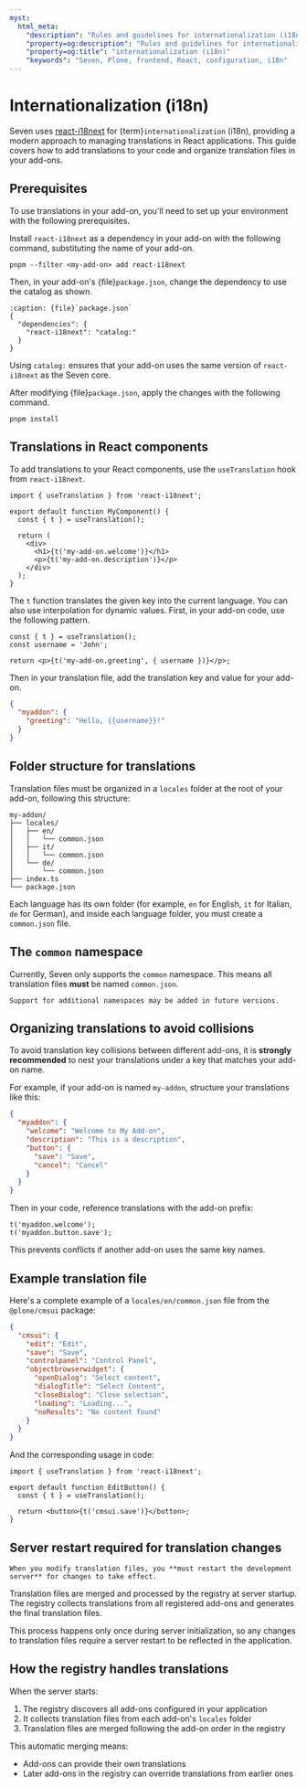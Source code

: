 ```yaml
---
myst:
  html_meta:
    "description": "Rules and guidelines for internationalization (i18n) in Seven."
    "property=og:description": "Rules and guidelines for internationalization (i18n) in Seven."
    "property=og:title": "internationalization (i18n)"
    "keywords": "Seven, Plone, frontend, React, configuration, i18n"
---
```


# Internationalization (i18n)

Seven uses [react-i18next](https://react.i18next.com/) for {term}`internationalization` (i18n), providing a modern approach to managing translations in React applications.
This guide covers how to add translations to your code and organize translation files in your add-ons.

## Prerequisites

To use translations in your add-on, you'll need to set up your environment with the following prerequisites.

Install `react-i18next` as a dependency in your add-on with the following command, substituting the name of your add-on.

```shell
pnpm --filter <my-add-on> add react-i18next
```

Then, in your add-on's {file}`package.json`, change the dependency to use the catalog as shown.

```{code-block} json
:caption: {file}`package.json`
{
  "dependencies": {
    "react-i18next": "catalog:"
  }
}
```

Using `catalog:` ensures that your add-on uses the same version of `react-i18next` as the Seven core.

After modifying {file}`package.json`, apply the changes with the following command.

```shell
pnpm install
```

## Translations in React components

To add translations to your React components, use the `useTranslation` hook from `react-i18next`.

```tsx
import { useTranslation } from 'react-i18next';

export default function MyComponent() {
  const { t } = useTranslation();

  return (
    <div>
      <h1>{t('my-add-on.welcome')}</h1>
      <p>{t('my-add-on.description')}</p>
    </div>
  );
}
```

The `t` function translates the given key into the current language.
You can also use interpolation for dynamic values.
First, in your add-on code, use the following pattern.

```tsx
const { t } = useTranslation();
const username = 'John';

return <p>{t('my-add-on.greeting', { username })}</p>;
```

Then in your translation file, add the translation key and value for your add-on.

```json
{
  "myaddon": {
    "greeting": "Hello, {{username}}!"
  }
}
```

## Folder structure for translations

Translation files must be organized in a `locales` folder at the root of your add-on, following this structure:

```text
my-addon/
├── locales/
│   ├── en/
│   │   └── common.json
│   ├── it/
│   │   └── common.json
│   └── de/
│       └── common.json
├── index.ts
└── package.json
```

Each language has its own folder (for example, `en` for English, `it` for Italian, `de` for German), and inside each language folder, you must create a `common.json` file.

## The `common` namespace

Currently, Seven only supports the `common` namespace.
This means all translation files **must** be named `common.json`.

```{note}
Support for additional namespaces may be added in future versions.
```

## Organizing translations to avoid collisions

To avoid translation key collisions between different add-ons, it is **strongly recommended** to nest your translations under a key that matches your add-on name.

For example, if your add-on is named `my-addon`, structure your translations like this:

```json
{
  "myaddon": {
    "welcome": "Welcome to My Add-on",
    "description": "This is a description",
    "button": {
      "save": "Save",
      "cancel": "Cancel"
    }
  }
}
```

Then in your code, reference translations with the add-on prefix:

```tsx
t('myaddon.welcome');
t('myaddon.button.save');
```

This prevents conflicts if another add-on uses the same key names.

## Example translation file

Here's a complete example of a `locales/en/common.json` file from the `@plone/cmsui` package:

```json
{
  "cmsui": {
    "edit": "Edit",
    "save": "Save",
    "controlpanel": "Control Panel",
    "objectbrowserwidget": {
      "openDialog": "Select content",
      "dialogTitle": "Select Content",
      "closeDialog": "Close selection",
      "loading": "Loading...",
      "noResults": "No content found"
    }
  }
}
```

And the corresponding usage in code:

```tsx
import { useTranslation } from 'react-i18next';

export default function EditButton() {
  const { t } = useTranslation();

  return <button>{t('cmsui.save')}</button>;
}
```

## Server restart required for translation changes

```{important}
When you modify translation files, you **must restart the development server** for changes to take effect.
```

Translation files are merged and processed by the registry at server startup.
The registry collects translations from all registered add-ons and generates the final translation files.

This process happens only once during server initialization, so any changes to translation files require a server restart to be reflected in the application.

## How the registry handles translations

When the server starts:

1. The registry discovers all add-ons configured in your application
2. It collects translation files from each add-on's `locales` folder
3. Translation files are merged following the add-on order in the registry

This automatic merging means:

- Add-ons can provide their own translations
- Later add-ons in the registry can override translations from earlier ones
